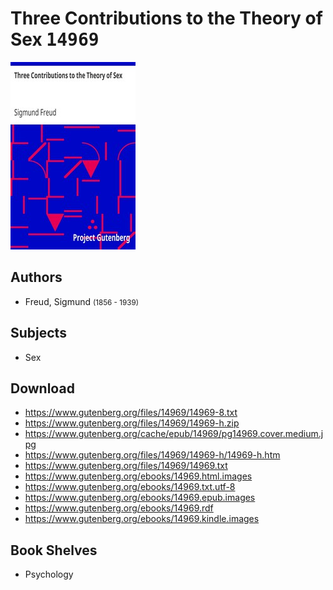# Three Contributions to the Theory of Sex <kbd>14969</kbd>

![](./cover.medium.jpg "")

## Authors


 - Freud, Sigmund <small>(1856 - 1939)</small>

## Subjects


 - Sex

## Download


 - https://www.gutenberg.org/files/14969/14969-8.txt
 - https://www.gutenberg.org/files/14969/14969-h.zip
 - https://www.gutenberg.org/cache/epub/14969/pg14969.cover.medium.jpg
 - https://www.gutenberg.org/files/14969/14969-h/14969-h.htm
 - https://www.gutenberg.org/files/14969/14969.txt
 - https://www.gutenberg.org/ebooks/14969.html.images
 - https://www.gutenberg.org/ebooks/14969.txt.utf-8
 - https://www.gutenberg.org/ebooks/14969.epub.images
 - https://www.gutenberg.org/ebooks/14969.rdf
 - https://www.gutenberg.org/ebooks/14969.kindle.images

## Book Shelves


 - Psychology
